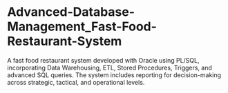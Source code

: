 # Advanced-Database-Management_Fast-Food-Restaurant-System
A fast food restaurant system developed with Oracle using PL/SQL, incorporating Data Warehousing, ETL, Stored Procedures, Triggers, and advanced SQL queries. The system includes reporting for decision-making across strategic, tactical, and operational levels.
